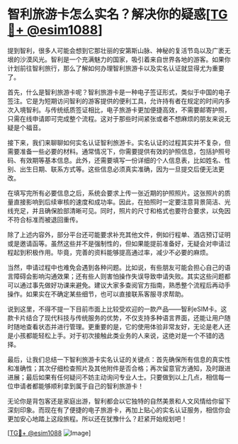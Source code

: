 # 智利旅游卡怎么实名？解决你的疑惑[[TG💪+ @esim1088](https://t.me/s/esim1088)]

提到智利，很多人可能会想到它那壮丽的安第斯山脉、神秘的复活节岛以及广袤无垠的沙漠风光。智利是一个充满魅力的国家，吸引着来自世界各地的游客。如果你计划前往智利旅行，那么了解如何办理智利旅游卡以及实名认证就显得尤为重要了。

首先，什么是智利旅游卡呢？智利旅游卡是一种电子签证形式，类似于中国的电子签注。它是为短期访问智利的游客提供的便利工具，允许持有者在规定的时间内多次入境智利。与传统纸质签证相比，电子旅游卡更加便捷高效，不需要邮寄护照，只需在线申请即可完成整个流程。这对于那些时间紧张或者不想麻烦的朋友来说无疑是个福音。

接下来，我们来聊聊如何实名认证智利旅游卡。实名认证的过程其实并不复杂，但需要准备一些必要的材料。通常情况下，你需要提供有效的护照信息，包括护照号码、有效期等基本信息。此外，还需要填写一份详细的个人信息表，比如姓名、性别、出生日期、联系方式等。这些信息必须真实准确，因为一旦提交后便无法更改。

在填写完所有必要信息之后，系统会要求上传一张近期的护照照片。这张照片的质量直接影响到后续审核的速度和成功率。因此，在拍照时一定要注意背景简洁、光线充足，并且确保脸部清晰可见。同时，照片的尺寸和格式也要符合要求，以免因不符合标准而被退回重传。

除了上述内容外，部分平台还可能要求补充其他文件，例如行程单、酒店预订证明或是邀请函等。虽然这些并不是强制性的，但如果能提前准备好，无疑会对申请过程起到积极作用。毕竟，完善的资料能够提高通过率，减少不必要的麻烦。

当然，申请过程中也难免会遇到各种问题。比如说，有些朋友可能会担心自己的语言障碍会影响沟通效果；还有些人则害怕操作失误导致申请失败。其实这些问题都可以通过事先做好功课来避免。建议大家多查阅官方指南，熟悉整个流程后再动手操作。如果实在不确定某些细节，也可以直接联系客服寻求帮助。

说到这里，不得不提一下目前市面上比较受欢迎的一款产品——智利eSIM卡。这款卡片结合了现代科技与传统服务的优势，不仅支持多种语言界面，还能让用户随时随地查看状态并进行管理。更重要的是，它的使用体验非常友好，无论是老人还是小孩都能轻松上手。对于初次接触此类业务的人来说，这绝对是一个不错的选择。

最后，让我们总结一下智利旅游卡实名认证的关键点：首先确保所有信息的真实性和准确性；其次仔细检查照片及其他附件是否合格；再次留意官方通知，及时跟进进展；最后如果有任何疑问不妨主动询问专业人士。只要做到以上几点，相信每一位申请者都能够顺利拿到属于自己的智利旅游卡！

无论你是背包客还是家庭出游，智利都会以它独特的自然美景和人文风情给你留下深刻印象。而现在有了便捷的电子旅游卡，再加上贴心的实名认证服务，相信你会更加安心地踏上这段旅程。所以还在犹豫什么？赶紧开始规划吧！

[[TG💪+ @esim1088](https://t.me/s/esim1088) ![Image](https://i.postimg.cc/4NQfJmqS/Snipaste-2025-05-13-00-14-12.png)]